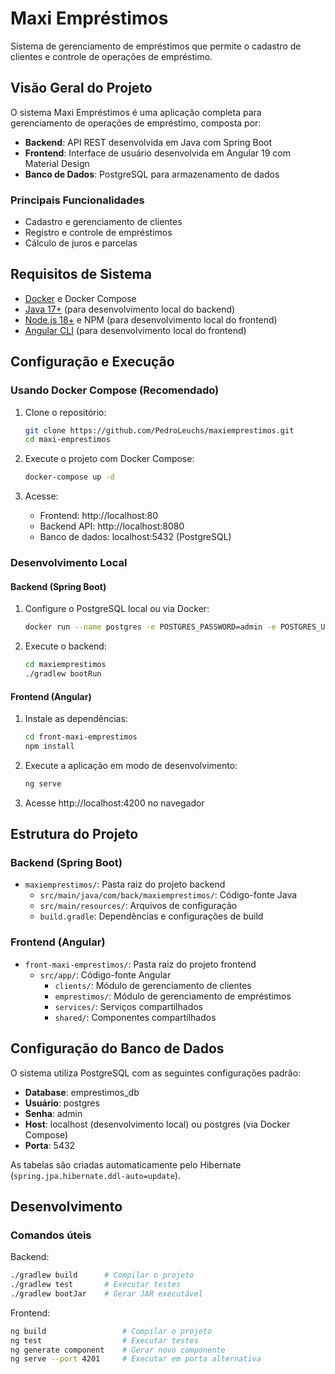 # Maxi Empréstimos

Sistema de gerenciamento de empréstimos que permite o cadastro de clientes e controle de operações de empréstimo.

## Visão Geral do Projeto

O sistema Maxi Empréstimos é uma aplicação completa para gerenciamento de operações de empréstimo, composta por:

- **Backend**: API REST desenvolvida em Java com Spring Boot
- **Frontend**: Interface de usuário desenvolvida em Angular 19 com Material Design
- **Banco de Dados**: PostgreSQL para armazenamento de dados

### Principais Funcionalidades

- Cadastro e gerenciamento de clientes
- Registro e controle de empréstimos
- Cálculo de juros e parcelas

## Requisitos de Sistema

- [Docker](https://www.docker.com/get-started) e Docker Compose
- [Java 17+](https://adoptium.net/) (para desenvolvimento local do backend)
- [Node.js 18+](https://nodejs.org/) e NPM (para desenvolvimento local do frontend)
- [Angular CLI](https://angular.io/cli) (para desenvolvimento local do frontend)

## Configuração e Execução

### Usando Docker Compose (Recomendado)

1. Clone o repositório:

   ```bash
   git clone https://github.com/PedroLeuchs/maxiemprestimos.git
   cd maxi-emprestimos
   ```

2. Execute o projeto com Docker Compose:

   ```bash
   docker-compose up -d
   ```

3. Acesse:
   - Frontend: http://localhost:80
   - Backend API: http://localhost:8080
   - Banco de dados: localhost:5432 (PostgreSQL)

### Desenvolvimento Local

#### Backend (Spring Boot)

1. Configure o PostgreSQL local ou via Docker:

   ```bash
   docker run --name postgres -e POSTGRES_PASSWORD=admin -e POSTGRES_USER=postgres -e POSTGRES_DB=emprestimos_db -p 5432:5432 -d postgres:latest
   ```

2. Execute o backend:
   ```bash
   cd maxiemprestimos
   ./gradlew bootRun
   ```

#### Frontend (Angular)

1. Instale as dependências:

   ```bash
   cd front-maxi-emprestimos
   npm install
   ```

2. Execute a aplicação em modo de desenvolvimento:

   ```bash
   ng serve
   ```

3. Acesse http://localhost:4200 no navegador

## Estrutura do Projeto

### Backend (Spring Boot)

- `maxiemprestimos/`: Pasta raiz do projeto backend
  - `src/main/java/com/back/maxiemprestimos/`: Código-fonte Java
  - `src/main/resources/`: Arquivos de configuração
  - `build.gradle`: Dependências e configurações de build

### Frontend (Angular)

- `front-maxi-emprestimos/`: Pasta raiz do projeto frontend
  - `src/app/`: Código-fonte Angular
    - `clients/`: Módulo de gerenciamento de clientes
    - `emprestimos/`: Módulo de gerenciamento de empréstimos
    - `services/`: Serviços compartilhados
    - `shared/`: Componentes compartilhados

## Configuração do Banco de Dados

O sistema utiliza PostgreSQL com as seguintes configurações padrão:

- **Database**: emprestimos_db
- **Usuário**: postgres
- **Senha**: admin
- **Host**: localhost (desenvolvimento local) ou postgres (via Docker Compose)
- **Porta**: 5432

As tabelas são criadas automaticamente pelo Hibernate (`spring.jpa.hibernate.ddl-auto=update`).

## Desenvolvimento

### Comandos úteis

Backend:

```bash
./gradlew build      # Compilar o projeto
./gradlew test       # Executar testes
./gradlew bootJar    # Gerar JAR executável
```

Frontend:

```bash
ng build                 # Compilar o projeto
ng test                  # Executar testes
ng generate component    # Gerar novo componente
ng serve --port 4201     # Executar em porta alternativa
```

